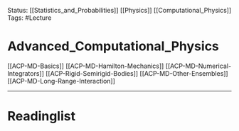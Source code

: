 Status: [[Statistics_and_Probabilities]] [[Physics]] [[Computational_Physics]]
Tags: #Lecture 

# Advanced_Computational_Physics
[[ACP-MD-Basics]]
[[ACP-MD-Hamilton-Mechanics]]
[[ACP-MD-Numerical-Integrators]]
[[ACP-Rigid-Semirigid-Bodies]]
[[ACP-MD-Other-Ensembles]]
[[ACP-MD-Long-Range-Interaction]]

---
# Readinglist
